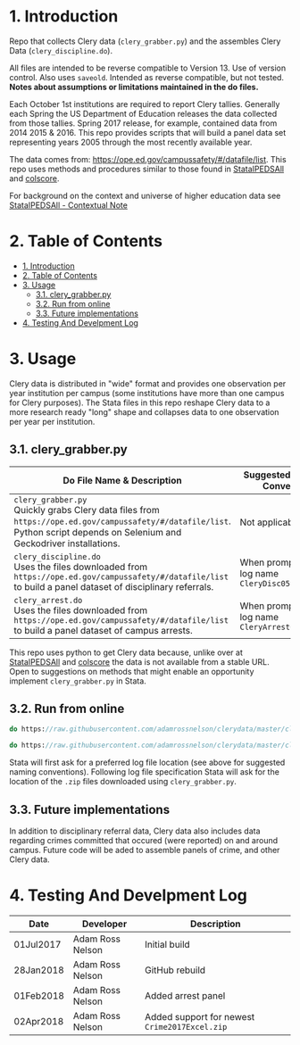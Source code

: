 # 1. Introduction
Repo that collects Clery data (`clery_grabber.py`) and the assembles Clery Data (`clery_discipline.do`).

All files are intended to be reverse compatible to Version 13. Use of version control. Also uses `saveold`. Intended as reverse compatible, but not tested. **Notes about assumptions or limitations maintained in the do files.**

Each October 1st institutions are required to report Clery tallies. Generally each Spring the US Department of Education releases the data collected from those tallies. Spring 2017 release, for example, contained data from 2014 2015 & 2016. This repo provides scripts that will build a panel data set representing years 2005 through the most recently available year.

The data comes from: https://ope.ed.gov/campussafety/#/datafile/list. This repo uses methods and procedures similar to those found in [StataIPEDSAll](https://github.com/adamrossnelson/StataIPEDSAll) and [colscore](https://github.com/adamrossnelson/colscore).

For background on the context and universe of higher education data see [StataIPEDSAll - Contextual Note](https://github.com/adamrossnelson/StataIPEDSAll/blob/master/README.md#3-contextual-note)


# 2. Table of Contents

<!-- TOC -->

- [1. Introduction](#1-introduction)
- [2. Table of Contents](#2-table-of-contents)
- [3. Usage](#3-usage)
    - [3.1. clery_grabber.py](#31-clerygrabberpy)
    - [3.2. Run from online](#32-run-from-online)
    - [3.3. Future implementations](#33-future-implementations)
- [4. Testing And Develpment Log](#4-testing-and-develpment-log)

<!-- /TOC -->

# 3. Usage

 Clery data is distributed in "wide" format and provides one observation per year institution per campus (some institutions have more than one campus for Clery purposes). The Stata files in this repo reshape Clery data to a more research ready "long" shape and collapses data to one observation per year per institution.

## 3.1. clery_grabber.py

Do File Name & Description | Suggested Nameing Convention
---------------------------|-----------------------------
`clery_grabber.py` <br> Quickly grabs Clery data files from `https://ope.ed.gov/campussafety/#/datafile/list`. Python script depends on Selenium and Geckodriver installations. | Not applicable
`clery_discipline.do` <br> Uses the files downloaded from `https://ope.ed.gov/campussafety/#/datafile/list` to build a panel dataset of disciplinary referrals. | When prompted for log name <br> `CleryDisc05to16.log`
`clery_arrest.do` <br> Uses the files downloaded from `https://ope.ed.gov/campussafety/#/datafile/list` to build a panel dataset of campus arrests. | When prompted for log name <br> `CleryArrest05to06.log`


This repo uses python to get Clery data because, unlike over at  [StataIPEDSAll](https://github.com/adamrossnelson/StataIPEDSAll) and [colscore](https://github.com/adamrossnelson/colscore) the data is not available from a stable URL. Open to suggestions on methods that might enable an opportunity implement `clery_grabber.py` in Stata.

## 3.2. Run from online

```Stata
do https://raw.githubusercontent.com/adamrossnelson/clerydata/master/clery_discipline.do
```
```Stata
do https://raw.githubusercontent.com/adamrossnelson/clerydata/master/clery_arrest.do
```

Stata will first ask for a preferred log file location (see above for suggested naming conventions). Following log file specification Stata will ask for the location of the `.zip` files downloaded using `clery_grabber.py`.

## 3.3. Future implementations

In addition to disciplinary referral data, Clery data also includes data regarding crimes committed that occured (were reported) on and around campus. Future code will be aded to assemble panels of crime, and other Clery data.

# 4. Testing And Develpment Log

Date      | Developer             | Description
----------|-----------------------|----------------------
01Jul2017 | Adam Ross Nelson      | Initial build
28Jan2018 | Adam Ross Nelson      | GitHub rebuild
01Feb2018 | Adam Ross Nelson      | Added arrest panel
02Apr2018 | Adam Ross Nelson      | Added support for newest `Crime2017Excel.zip`

